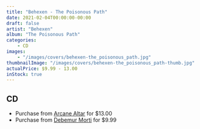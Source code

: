 ```yaml
---
title: "Behexen - The Poisonous Path"
date: 2021-02-04T00:00:00-00:00
draft: false
artist: "Behexen"
album: "The Poisonous Path"
categories:
    - CD
images:
    - "/images/covers/behexen-the_poisonous_path.jpg"
thumbnailImage: "/images/covers/behexen-the_poisonous_path-thumb.jpg"
actualPrice: $9.99 - 13.00
inStock: true
---
```


## CD
* Purchase from [Arcane Altar](https://arcanealtar.bigcartel.com/product/behexen-the-poisonous-path-cd) for $13.00
* Purchase from [Debemur Morti](https://debemurmorti.aisamerch.com/item/74805) for $9.99
